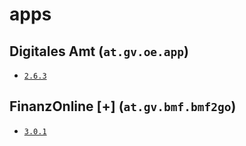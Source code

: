 # apps

## Digitales Amt (`at.gv.oe.app`)

* [`2.6.3`](https://anonfiles.com/Ff62bcv6z7/at_gv_oe_app_2_6_3_patched_apk)

## FinanzOnline [+] (`at.gv.bmf.bmf2go`)

* [`3.0.1`](https://anonfiles.com/O2Kab0v2z3/at_gv_bmf_bmf2go_3_0_1_patched_apk)
